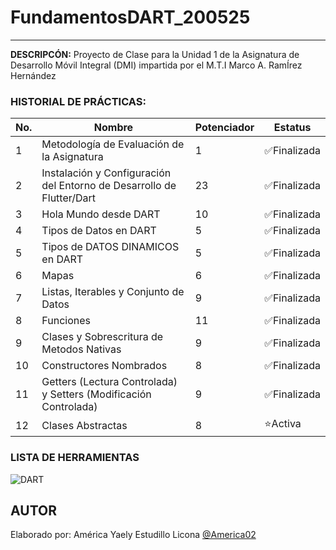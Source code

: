 # FundamentosDART_200525
-----
**DESCRIPCÓN:**
Proyecto de Clase para la Unidad 1 de la Asignatura de Desarrollo Móvil Integral (DMI) impartida 
por el M.T.I Marco A. RamÍrez Hernández



### HISTORIAL DE PRÁCTICAS:
|No.|Nombre|Potenciador|Estatus
|--|--|--|--|
|1|Metodología de Evaluación de la Asignatura|1|✅Finalizada|
|2|Instalación y Configuración del Entorno de Desarrollo de Flutter/Dart|23|✅Finalizada|
|3|Hola Mundo desde DART|10|✅Finalizada|
|4|Tipos de Datos en DART|5|✅Finalizada|
|5|Tipos de DATOS DINAMICOS en DART|5|✅Finalizada|
|6|Mapas|6|✅Finalizada|
|7|Listas, Iterables y Conjunto de Datos|9|✅Finalizada|
|8|Funciones|11|✅Finalizada|
|9|Clases y Sobrescritura de Metodos Nativas|9|✅Finalizada|
|10|Constructores Nombrados|8|✅Finalizada|
|11|Getters (Lectura Controlada) y Setters (Modificación Controlada)|9|✅Finalizada|
|12|Clases Abstractas|8|⭐Activa|


### LISTA DE HERRAMIENTAS
![DART](https://img.shields.io/badge/Dart-0175c2?style=for-the-badge&logo=dart&logoColor=white)


## AUTOR
Elaborado por: América Yaely Estudillo Licona [@America02](https://github.com/America02)
